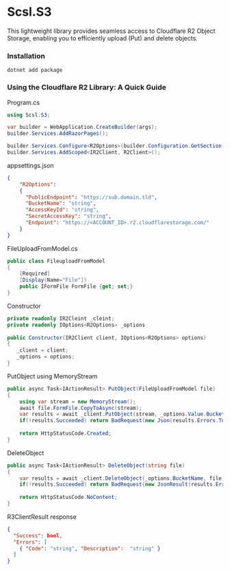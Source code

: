 # Scsl.S3
This lightweight library provides seamless access to Cloudflare R2 Object Storage, enabling you to efficiently upload (Put) and delete objects.

### Installation
```
dotnet add package 
```

### Using the Cloudflare R2 Library: A Quick Guide
Program.cs
```csharp
using Scsl.S3;

var builder = WebApplication.CreateBuilder(args);
builder.Services.AddRazorPages();

builder.Services.Configure<R2Options>(builder.Configuration.GetSection(R2Options.Name));
builder.Services.AddScoped<IR2Client, R2Client>();
```
appsettings.json
```json
{
    "R2Options":
    {
      "PublicEndpoint": "https://sub.domain.tld",
      "BucketName": "string",
      "AccessKeyId": "string",
      "SecretAccessKey": "string",
      "Endpoint": "https://<ACCOUNT_ID>.r2.cloudflarestorage.com/"
    }
}
```
FileUploadFromModel.cs
```csharp
public class FileuploadFromModel
{
    [Required]
    [Display(Name="File"])
    public IFormFile FormFile {get; set;}
}
```
Constructor 
```csharp
private readonly IR2Cleint _cleint;
private readonly IOptions<R2Options> _options
    
public Constructor(IR2Client client, IOptions<R2Options> options)
{
   _client = client;
   _options = options;
}
```
PutObject using MemoryStream
```csharp
public async Task<IActionResult> PutObject(FileUploadFromModel file)
{
    using var stream = new MemoryStream();
    await file.FormFile.CopyToAsync(stream);
    var results = await _client.PutObject(stream, _options.Value.BucketName, "Upload/file.ext");
    if(!results.Succeeded) return BadRequest(new Json(results.Errors.ToList());
    
    return HttpStatusCode.Created;
}
```
DeleteObject
```csharp
public async Task<IActionResult> DeleteObject(string file)
{
    var results = await _client.DeleteObject(_options.BucketName, file);
    if(!results.Succeeded) return BadRequest(new JsonResult(results.Errors));
    
    return HttpStatusCode.NoContent;
}
```
R3ClientResult response
```json
{
  "Success": bool,
  "Errors": [
    { "Code": "string", "Description":  "string" }
  ]
}
```


